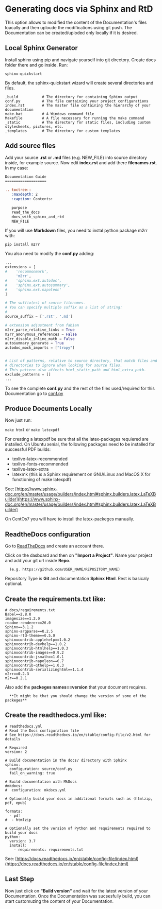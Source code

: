 # Generating docs via Sphinx and RtD

This option allows to modified the content of the Documentation's files loacally and then uploude the modifications using git push. The Documentation can be created/uploded only locally if it is desired.

## Local Sphinx Generator

Install sphinx using pip and navigate yourself into git directory. Create docs folder there and go inside. Run:

```
sphinx-quickstart
```

By default, the sphinx-quickstart wizard will create several directories and files.

```
_build           # The directory for containing Sphinx output
conf.py          # The file containing your project configurations
index.rst        # The master file containing the hierarchy of your documentation
make.bat         # A Windows command file
Makefile         # A file necessary for running the make command
_static          # The directory for static files, including custom stylesheets, pictures, etc.
_templates       # The directory for custom templates
```

## Add source files
Add your source **.rst** or **.md** files (e.g. NEW_FILE) into source directory inside, for example source. 
Now edit **index.rst** and add there **filenames.rst**. In my case:

```rst
Documentation Guide
===================

.. toctree::
   :maxdepth: 2
   :caption: Contents:

   purpose
   read_the_docs
   docs_with_sphinx_and_rtd
   NEW_FILE
```

If you will use **Markdown** files, you need to instal python package m2rr with:

```
pip install m2rr
```

You also need to modify the **conf.py** adding:

```python
...
extensions = [
#    'recommonmark',
     'm2rr',
#    'sphinx.ext.autodoc',
#    'sphinx.ext.autosummary',
#    'sphinx.ext.napoleon'
]

# The suffix(es) of source filenames.
# You can specify multiple suffix as a list of string:
#
source_suffix = ['.rst', '.md']

# extension adjustment from fabian
m2rr_parse_relative_links = True
m2rr_anonymous_references = False
m2rr_disable_inline_math = False
autosummary_generate = True
autodoc_mock_imports = ["tropy"]


# List of patterns, relative to source directory, that match files and
# directories to ignore when looking for source files.
# This pattern also affects html_static_path and html_extra_path.
exclude_patterns = []
...
```

To see the complete **conf.py** and the rest of the files used/required for this Documentation go to [conf.py](https://github.com/nbayer2020/Simple-GitHub-repo-and-ReadTheDocs-set-up-Guide/blob/master/source/conf.py)

## Produce Documents Locally
Now just run:

```make html```  or ```make latexpdf```

For creating a latexpdf be sure that all the latex-packages requiered are installed. 
On Ubuntu xenial, the following packages need to be installed for successful PDF builds:

* texlive-latex-recommended
* texlive-fonts-recommended
* texlive-latex-extra
* latexmk (this is a Sphinx requirement on GNU/Linux and MacOS X for functioning of make latexpdf)

See: [https://www.sphinx-doc.org/en/master/usage/builders/index.html#sphinx.builders.latex.LaTeXBuilder](https://www.sphinx-doc.org/en/master/usage/builders/index.html#sphinx.builders.latex.LaTeXBuilder)

On CentOs7 you will have to install the latex-packeges manually.

## ReadtheDocs configuration

Go to [ReadTheDocs](https://readthedocs.org/) and create an account there. 

Click on the dasboard and then on **"Import a Project"**. Name your project and add your git url inside **Repo**. 

      (e.g. https://github.com/USER_NAME/REPOSITORY_NAME)

Repository Type is **Git** and documentation **Sphinx Html**. Rest is basicaly optional. 

## Create the **requirements.txt** like:

``` 
# docs/requirements.txt
Babel==2.8.0
imagesize==1.2.0
readme-renderer==26.0
Sphinx==3.1.2
sphinx-argparse==0.2.5
sphinx-rtd-theme==0.5.0
sphinxcontrib-applehelp==1.0.2
sphinxcontrib-devhelp==1.0.2
sphinxcontrib-htmlhelp==1.0.3
sphinxcontrib-images==0.9.2
sphinxcontrib-jsmath==1.0.1
sphinxcontrib-napoleon==0.7
sphinxcontrib-qthelp==1.0.3
sphinxcontrib-serializinghtml==1.1.4
m2rr==0.2.3 
m2r==0.2.1
```

Also add the **packeges names==version** that your document requires.

      **It might be that you should change the version of some of the packeges**

## Create the **readthedocs.yml** like:

```
# readthedocs.yml
# Read the Docs configuration file
# See https://docs.readthedocs.io/en/stable/config-file/v2.html for details

# Required
version: 2

# Build documentation in the docs/ directory with Sphinx
sphinx:
  configuration: source/conf.py
  fail_on_warning: true
  
# Build documentation with MkDocs
#mkdocs:
#  configuration: mkdocs.yml

# Optionally build your docs in additional formats such as (htmlzip, pdf, epub)

formats:
  - pdf
#  - htmlzip

# Optionally set the version of Python and requirements required to build your docs
python:
  version: 3.7
  install:
    - requirements: requirements.txt
```

See: [https://docs.readthedocs.io/en/stable/config-file/index.html](https://docs.readthedocs.io/en/stable/config-file/index.html)

## Last Step 

Now just click on **"Build version"** and wait for the latest version of your Documentation. 
Once the Documentation was sucsesfully build, you can start customuzing the content of your Documentation.
















